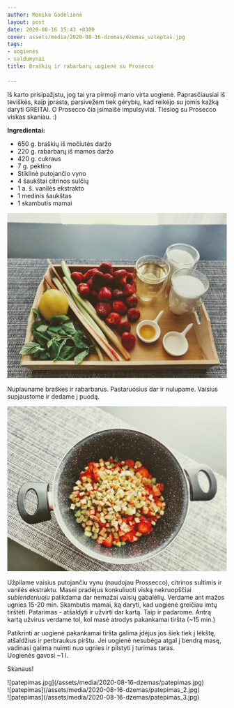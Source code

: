 ```yaml
---
author: Monika Godelienė
layout: post
date: 2020-08-16 15:43 +0300
cover: assets/media/2020-08-16-dzemas/dzemas_uzteptas.jpg
tags:
- uogienės
- saldumynai
title: Braškių ir rabarbarų uogienė su Prosecco

---
```

Iš karto prisipažįstu, jog tai yra pirmoji mano virta uogienė. Paprasčiausiai iš tėviškės, kaip įprasta, parsivežėm tiek gėrybių, kad reikėjo su jomis kažką daryti GREITAI. O Prosecco čia įsimaišė impulsyviai. Tiesiog su Prosecco viskas skaniau. :)

**Ingredientai:**

* 650 g. braškių iš močiutės daržo
* 220 g. rabarbarų iš mamos daržo
* 420 g. cukraus
* 7 g. pektino
* Stiklinė putojančio vyno
* 4 šaukštai citrinos sulčių
* 1 a. š. vanilės ekstrakto
* 1 medinis šaukštas
* 1 skambutis mamai

![ingridientai.jpg](/assets/media/2020-08-16-dzemas/ingridientai.jpg)

Nuplauname braškes ir rabarbarus. Pastaruosius dar ir nulupame. Vaisius supjaustome ir dedame į puodą.

![ingridientai](/assets/media/2020-08-16-dzemas/ingridientai_puode_2.jpg)

Užpilame vaisius putojančiu vynu (naudojau Prossecco), citrinos sultimis ir vanilės ekstraktu. Masei pradėjus konkuliuoti viską nekruopščiai _sublenderiuoju_ palikdama dar nemažai vaisių gabalėlių. Verdame ant mažos ugnies 15-20 min. Skambutis mamai, ką daryti, kad uogienė greičiau imtų tirštėti. Patarimas - atšaldyti ir užvirti dar kartą. Taip ir padarome. Antrą kartą užvirus verdame tol, kol masė atrodys pakankamai tiršta (\~15 min.)

Patikrinti ar uogienė pakankamai tiršta galima įdėjus jos šiek tiek į lėkštę, atšaldžius ir perbraukus pirštu. Jei uogienė nesubėga atgal į bendrą masę, vadinasi galima nuimti nuo ugnies ir pilstyti į turimas taras.  
Uogienės gavosi \~1 l.  
  
Skanaus!

<div class="row">
<div class="four columns" markdown="1">
![patepimas.jpg](/assets/media/2020-08-16-dzemas/patepimas.jpg)  
</div>
<div class="four columns" markdown="1">
![patepimas](/assets/media/2020-08-16-dzemas/patepimas_2.jpg)  
</div>
<div class="four columns" markdown="1">
![patepimas](/assets/media/2020-08-16-dzemas/patepimas_3.jpg)
</div>
</div>